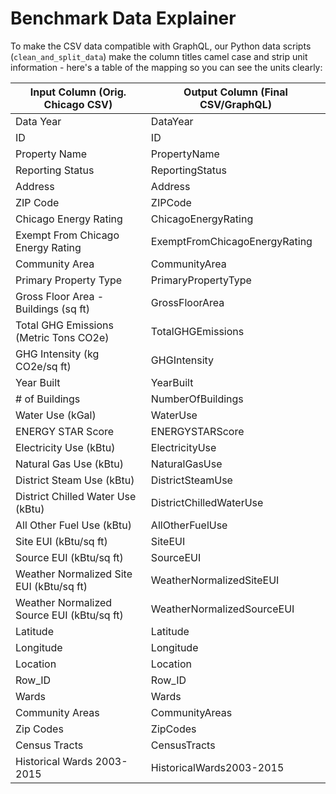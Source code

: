 # Benchmark Data Explainer

To make the CSV data compatible with GraphQL, our Python data scripts (`clean_and_split_data`)
make the column titles camel case and strip unit information - here's a table of the mapping so you
can see the units clearly:

| Input Column (Orig. Chicago CSV) | Output Column (Final CSV/GraphQL) |
| --- | --- |
| Data Year | DataYear |
| ID | ID |
| Property Name | PropertyName |
| Reporting Status | ReportingStatus |
| Address | Address |
| ZIP Code | ZIPCode |
| Chicago Energy Rating | ChicagoEnergyRating |
| Exempt From Chicago Energy Rating | ExemptFromChicagoEnergyRating |
| Community Area | CommunityArea |
| Primary Property Type | PrimaryPropertyType |
| Gross Floor Area - Buildings (sq ft) | GrossFloorArea |
| Total GHG Emissions (Metric Tons CO2e) | TotalGHGEmissions |
| GHG Intensity (kg CO2e/sq ft) | GHGIntensity |
| Year Built | YearBuilt |
| # of Buildings | NumberOfBuildings |
| Water Use (kGal) | WaterUse |
| ENERGY STAR Score | ENERGYSTARScore |
| Electricity Use (kBtu) | ElectricityUse |
| Natural Gas Use (kBtu) | NaturalGasUse |
| District Steam Use (kBtu) | DistrictSteamUse |
| District Chilled Water Use (kBtu) | DistrictChilledWaterUse |
| All Other Fuel Use (kBtu) | AllOtherFuelUse |
| Site EUI (kBtu/sq ft) | SiteEUI |
| Source EUI (kBtu/sq ft) | SourceEUI |
| Weather Normalized Site EUI (kBtu/sq ft) | WeatherNormalizedSiteEUI |
| Weather Normalized Source EUI (kBtu/sq ft) | WeatherNormalizedSourceEUI |
| Latitude | Latitude |
| Longitude | Longitude |
| Location | Location |
| Row_ID | Row_ID |
| Wards | Wards |
| Community Areas | CommunityAreas |
| Zip Codes | ZipCodes |
| Census Tracts | CensusTracts |
| Historical Wards 2003-2015 | HistoricalWards2003-2015 |
